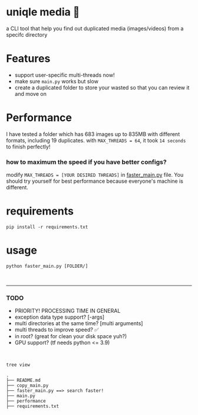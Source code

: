 # uniqle media 📁
a CLI tool that help you find out duplicated media (images/videos) from a specifc directory


# Features
* support user-specific multi-threads now!
* make sure `main.py` works but slow
* create a duplicated folder to store your wasted so that you can review it and move on


# Performance
I have tested a folder which has 683 images up to 835MB with different formats, including 19 duplicates. with `MAX_THREADS = 64`, it took `14 seconds` to finish perfectly!
### how to maximum the speed if you have better configs?
modify `MAX_THREADS = [YOUR DESIRED THREADS]` in [faster_main.py](faster_main.py) file. You should try yourself for best performance because everyone's machine is different.

# requirements
```
pip install -r requirements.txt
```

# usage
```
python faster_main.py [FOLDER/]
```

<br>

----
### TODO
* PRIORITY! PROCESSING TIME IN GENERAL 
* exception data type support? [-args] 
* multi directories at the same time? [multi arguments]
* multi threads to improve speed? ✅
* in root? (great for clean your disk space yuh?)
* GPU support? (tf needs python <= 3.9)

<br>

`tree view`
```
.
├── README.md
├── copy_main.py
├── faster_main.py ==> search faster!
├── main.py
├── performance
├── requirements.txt
```

